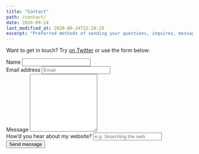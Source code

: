 ```yaml
---
title: "Contact"
path: /contact/
date: 2020-09-24
last_modified_at: 2020-09-24T22:20:25
excerpt: "Preferred methods of sending your questions, inquires, messages, and love letters to me."
---
```


Want to get in touch? Try [on Twitter](https://twitter.com/griff_rees) or use the form below:

<form class="form-group" name="contact" method="POST" data-netlify="true"
netlify-honeypot="bot-field" action="/contact/thanks">
  <div hidden aria-hidden="true">
    <label>
      Don’t fill this out if you're a person: 
      <input name="bot-field" />
    </label>
  </div>
  <div>
    <label for="name">Name
      <input name="name" type="text" spellcheck="false"
      maxlength="255" required
      title="Your name, however you'd like it written." />
    </label>
  </div>
  <div>
    <label for="email">Email address
      <input type="email" name="email" placeholder="Email"
      id="email" required maxlenght="255" spellcheck="false"
      title="An email address to reply to, maximum 255 characters." />
    </label>
  </div>
  <div>
    <label for="message">Message
      <textarea name="message" spellcheck="true" rows="10"
      required title="Your message, currently only plain text allowed!" />
      </textarea>
    </label>
  </div>
  <div>
    <label for="referral">How&rsquo;d you hear about my website?
      <input name="referral" type="text" maxlength="255"
      placeholder="e.g. Searching the web" />
    </label>
  </div>
  <button id="saveForm" name="saveForm" class="btn submit" type="submit">Send message</button>
</form>
